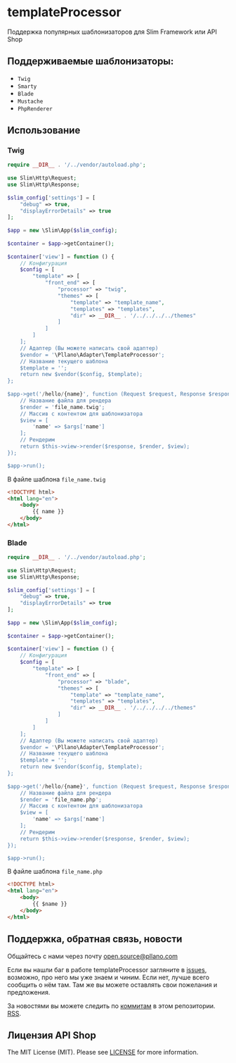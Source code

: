 # templateProcessor
Поддержка популярных шаблонизаторов для Slim Framework или API Shop
## Поддерживаемые шаблонизаторы: 
- `Twig`
- `Smarty`
- `Blade`
- `Mustache`
- `PhpRenderer`

## Использование
### Twig
```php
require __DIR__ . '/../vendor/autoload.php';
 
use Slim\Http\Request;
use Slim\Http\Response;
 
$slim_config['settings'] = [
    "debug" => true,
    "displayErrorDetails" => true
];
 
$app = new \Slim\App($slim_config);
 
$container = $app->getContainer();
 
$container['view'] = function () {
    // Конфигурация
    $config = [
        "template" => [
            "front_end" => [
                "processor" => "twig",
                "themes" => [
                    "template" => "template_name",
                    "templates" => "templates",
                    "dir" => __DIR__ . '/../../../../themes"
                ]
            ]
        ]
    ];
    // Адаптер (Вы можете написать свой адаптер)
    $vendor = '\Pllano\Adapter\TemplateProcessor';
    // Название текущего шаблона
    $template = '';
    return new $vendor($config, $template);
};
 
$app->get('/hello/{name}', function (Request $request, Response $response, array $args) {
    // Название файла для рендера
    $render = 'file_name.twig';
    // Массив с контентом для шаблонизатора
    $view = [
        'name' => $args['name']
    ];
    // Рендерим
    return $this->view->render($response, $render, $view);
});

$app->run();
```
В файле шаблона `file_name.twig`
``` html
<!DOCTYPE html>
<html lang="en">
    <body>
        {{ name }}
    </body>
</html>
```
### Blade
```php
require __DIR__ . '/../vendor/autoload.php';
 
use Slim\Http\Request;
use Slim\Http\Response;
 
$slim_config['settings'] = [
    "debug" => true,
    "displayErrorDetails" => true
];
 
$app = new \Slim\App($slim_config);
 
$container = $app->getContainer();
 
$container['view'] = function () {
    // Конфигурация
    $config = [
        "template" => [
            "front_end" => [
                "processor" => "blade",
                "themes" => [
                    "template" => "template_name",
                    "templates" => "templates",
                    "dir" => __DIR__ . '/../../../../themes"
                ]
            ]
        ]
    ];
    // Адаптер (Вы можете написать свой адаптер)
    $vendor = '\Pllano\Adapter\TemplateProcessor';
    // Название текущего шаблона
    $template = '';
    return new $vendor($config, $template);
};
 
$app->get('/hello/{name}', function (Request $request, Response $response, array $args) {
    // Название файла для рендера
    $render = 'file_name.php';
    // Массив с контентом для шаблонизатора
    $view = [
        'name' => $args['name']
    ];
    // Рендерим
    return $this->view->render($response, $render, $view);
});

$app->run();
```
В файле шаблона `file_name.php`
``` html
<!DOCTYPE html>
<html lang="en">
    <body>
        {{ $name }}
    </body>
</html>
```
## Поддержка, обратная связь, новости

Общайтесь с нами через почту open.source@pllano.com

Если вы нашли баг в работе templateProcessor загляните в
[issues](https://github.com/pllano/template-processor/issues), возможно, про него мы уже знаем и
чиним. Если нет, лучше всего сообщить о нём там. Там же вы можете оставлять свои
пожелания и предложения.

За новостями вы можете следить по
[коммитам](https://github.com/pllano/template-processor/commits/master) в этом репозитории.
[RSS](https://github.com/pllano/template-processor/commits/master.atom).

Лицензия API Shop
-------

The MIT License (MIT). Please see [LICENSE](https://github.com/pllano/template-processor/blob/master/LICENSE) for more information.

